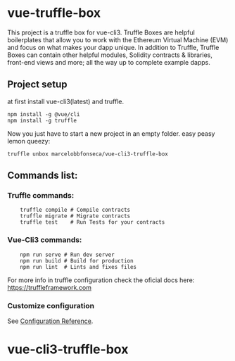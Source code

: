 # vue-truffle-box

 This project is a truffle box for vue-cli3. Truffle Boxes are helpful boilerplates that allow you to work with the Ethereum Virtual Machine (EVM) and focus on what makes your dapp unique. In addition to Truffle, Truffle Boxes can contain other helpful modules, Solidity contracts & libraries, front-end views and more; all the way up to complete example dapps.


## Project setup

at first install vue-cli3(latest) and truffle.

```
npm install -g @vue/cli
npm install -g truffle
```

Now you just have to start a new project in an empty folder. easy peasy lemon queezy:

```
truffle unbox marcelobbfonseca/vue-cli3-truffle-box
```

## Commands list:

### Truffle commands:
```
    truffle compile # Compile contracts
    truffle migrate # Migrate contracts
    truffle test 	# Run Tests for your contracts
```
### Vue-Cli3 commands:
```
    npm run serve # Run dev server
    npm run build # Build for production
    npm run lint  # Lints and fixes files
```

For more info in truffle configuration check the oficial docs here:
https://truffleframework.com

### Customize configuration
See [Configuration Reference](https://cli.vuejs.org/config/).
# vue-cli3-truffle-box
